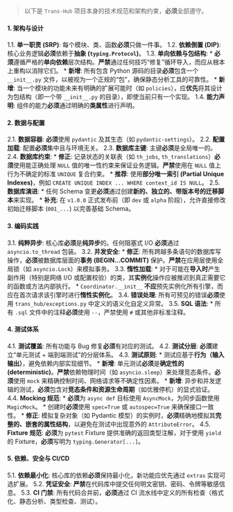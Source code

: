 > 以下是 `Trans-Hub` 项目本身的技术规范和架构约束，**必须**全部遵守。

#### **1. 架构与设计**

1.1. **单一职责 (SRP)**: 每个模块、类、函数**必须**只做一件事。
1.2. **依赖倒置 (DIP)**: 核心业务逻辑**必须**依赖于**抽象 (`typing.Protocol`)**。
1.3. **单向依赖与包结构**:
    *   **必须**遵循严格的**单向依赖**层次结构。**严禁**通过任何技巧“修复”循环导入，而应从根本上重构以消除它们。
    *   **新增**: 所有包含 Python 源码的目录**必须**包含一个 `__init__.py` 文件，以被视为一个正规的“包”，确保静态分析工具的可靠性。
    *   **新增**: 当一个模块的功能未来有明确的扩展可能时（如 `policies`），应**优先**将其设计为包结构（即一个带 `__init__.py` 的目录），即使当前只有一个实现。
1.4. **能力声明**: 组件的能力**必须**通过明确的**类属性**进行声明。

#### **2. 数据与配置**

2.1. **数据容器**: **必须**使用 `pydantic` 及其生态（如 `pydantic-settings`）。
2.2. **配置加载**: 配置**必须**集中且与环境无关。
2.3. **数据库主键**: 主键**必须**是全局唯一的。
2.4. **数据库约束**:
    *   **修正**: 记录状态的关联表（如 `th_jobs`, `th_translations`）**必须**使用能正确处理 `NULL` 值的唯一性约束来保证业务逻辑。**严禁**使用在 `NULL` 值上行为不确定的标准 `UNIQUE` 复合约束。
    *   **推荐**: 使用**部分唯一索引 (Partial Unique Indexes)**，例如 `CREATE UNIQUE INDEX ... WHERE context_id IS NULL`。
2.5. **数据库演进**:
    *   任何 Schema 变更**必须**通过创建**新的、独立的、带版本号的迁移脚本**来实现。
    *   **补充**: 在 `v1.0.0` 正式发布前（即 `dev` 或 `alpha` 阶段），允许直接修改初始迁移脚本 (`001_...`) 以完善基础 Schema。

#### **3. 编码实践**

3.1. **纯粹异步**: 核心库**必须**是**纯异步**的。任何阻塞式 I/O **必须**通过 `asyncio.to_thread` 包装。
3.2. **并发安全**:
    *   **修正**: 所有跨越多条语句的数据库写操作，**必须**被数据库层面的**事务 (BEGIN...COMMIT)** 保护。**严禁**在应用层使用全局锁（如 `asyncio.Lock`）来模拟事务。
3.3. **惰性加载**:
    *   对于可能在**导入时**产生副作用（特别是网络 I/O 或配置校验）的类，其**实例化**操作应被推迟到真正需要它的函数或方法内部执行。
    *   `Coordinator.__init__` **不应**预先实例化所有引擎，而应在首次请求该引擎时进行**惰性实例化**。
3.4. **错误处理**: 所有可预见的错误**必须**使用 `trans_hub/exceptions.py` 中定义的语义化自定义异常。
3.5. **SQL 语法**:
    *   所有 `.sql` 文件中的注释**必须**使用 `--`，严禁使用 `#` 或其他非标准注释。

#### **4. 测试体系**

4.1. **测试覆盖**: 所有功能与 Bug 修复**必须**有对应的测试。
4.2. **测试分层**: **必须**建立“单元测试 + 端到端测试”的分层体系。
4.3. **测试原则**:
    *   测试应基于**行为（输入输出）**，避免依赖内部实现细节。
    *   **新增**: 单元测试**必须**是**确定性的 (deterministic)**。**严禁**依赖物理时间（如 `asyncio.sleep`）来处理竞态条件。**必须**使用 `mock` 来精确控制时间、网络请求等不确定性因素。
    *   **新增**: 异步和并发逻辑的测试，**必须**包含对**竞态条件和资源生命周期**（如优雅停机）的显式验证。
4.4. **Mocking 规范**:
    *   **必须**为 `async def` 目标使用 `AsyncMock`，为同步函数使用 `MagicMock`。
    *   创建时**必须**使用 `spec=True` 或 `autospec=True` 来确保接口一致性。
    *   **修正**: 模拟复杂对象（如 Pydantic 模型）的实例时，**必须**精确地模拟其**完整的、嵌套的属性结构**，以避免在测试中出现意外的 `AttributeError`。
4.5. **Fixture 规范**: **必须**为 `pytest` Fixture 提供准确的返回类型注解，对于使用 `yield` 的 Fixture，**必须**写明为 `typing.Generator[...]`。

#### **5. 依赖、安全与 CI/CD**

5.1. **依赖最小化**: 核心库的依赖**必须**保持最小化，新功能应优先通过 `extras` 实现可选扩展。
5.2. **凭证安全**: **严禁**在代码库中提交任何明文密钥、密码、令牌等敏感信息。
5.3. **CI 门禁**: 所有代码合并前，**必须**通过 CI 流水线中定义的所有检查（格式化、静态分析、类型检查、测试）。
